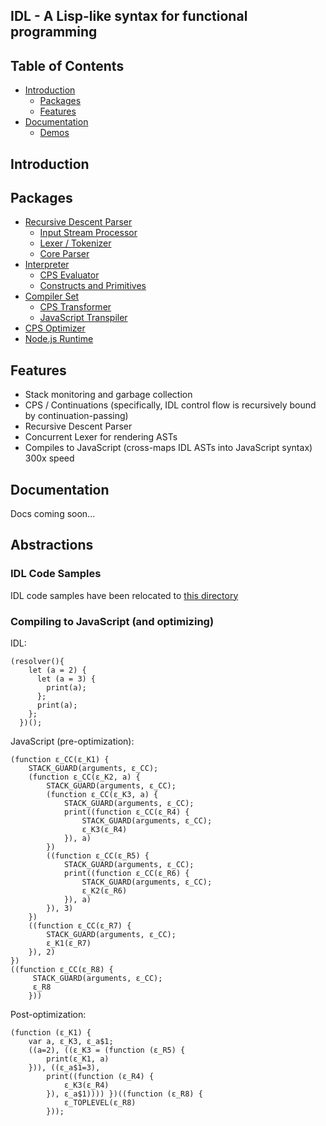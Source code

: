 ## IDL - A Lisp-like syntax for functional programming

## Table of Contents

 - [Introduction](#intro) 
    * [Packages](#packages)
    * [Features](#features)
 - [Documentation](#docs)
    * [Demos](#demo)

## <a name="intro"></a> Introduction

## <a name="packages"></a> Packages

  - [Recursive Descent Parser](https://github.com/MatthewZito/IDL/tree/master/packages/parser)
    * [Input Stream Processor](https://github.com/MatthewZito/IDL/blob/master/packages/parser/process-input-stream.js)
    * [Lexer / Tokenizer](https://github.com/MatthewZito/IDL/blob/master/packages/parser/lexer.js)
    * [Core Parser](https://github.com/MatthewZito/IDL/blob/master/packages/parser/parser.js)
  - [Interpreter](https://github.com/MatthewZito/IDL/tree/master/packages/interpreter)
    * [CPS Evaluator](https://github.com/MatthewZito/IDL/blob/master/packages/interpreter/context.js)
    * [Constructs and Primitives](https://github.com/MatthewZito/IDL/blob/master/packages/interpreter/constructs.js)
  - [Compiler Set](https://github.com/MatthewZito/IDL/tree/master/packages/compiler)
    * [CPS Transformer](https://github.com/MatthewZito/IDL/blob/master/packages/compiler/CPS-transformer.js)
    * [JavaScript Transpiler](https://github.com/MatthewZito/IDL/blob/master/packages/compiler/transpiler.js)
  - [CPS Optimizer](https://github.com/MatthewZito/IDL/blob/master/packages/optimizer/CPS-optimizer.js)
  - [Node.js Runtime](https://github.com/MatthewZito/IDL/blob/master/packages/environment/synthetic-runtime.js)

## <a name="features"></a> Features

  - Stack monitoring and garbage collection
  - CPS / Continuations (specifically, IDL control flow is recursively bound by continuation-passing)
  - Recursive Descent Parser
  - Concurrent Lexer for rendering ASTs
  - Compiles to JavaScript (cross-maps IDL ASTs into JavaScript syntax) 300x speed 

## <a name="docs"></a> Documentation

Docs coming soon...

## <a name="demo"></a> Abstractions 

### IDL Code Samples
IDL code samples have been relocated to [this directory](https://github.com/MatthewZito/IDL/blob/master/examples)

### Compiling to JavaScript (and optimizing)

IDL:
```
(resolver(){
    let (a = 2) {
      let (a = 3) {
        print(a);
      };
      print(a);
    };
  })();
```

JavaScript (pre-optimization):
```
(function ε_CC(ε_K1) { 
    STACK_GUARD(arguments, ε_CC); 
    (function ε_CC(ε_K2, a) { 
        STACK_GUARD(arguments, ε_CC); 
        (function ε_CC(ε_K3, a) { 
            STACK_GUARD(arguments, ε_CC); 
            print((function ε_CC(ε_R4) { 
                STACK_GUARD(arguments, ε_CC); 
                ε_K3(ε_R4) 
            }), a) 
        }) 
        ((function ε_CC(ε_R5) { 
            STACK_GUARD(arguments, ε_CC); 
            print((function ε_CC(ε_R6) { 
                STACK_GUARD(arguments, ε_CC); 
                ε_K2(ε_R6) 
            }), a) 
        }), 3) 
    })
    ((function ε_CC(ε_R7) { 
        STACK_GUARD(arguments, ε_CC); 
        ε_K1(ε_R7) 
    }), 2) 
})
((function ε_CC(ε_R8) {
     STACK_GUARD(arguments, ε_CC); 
     ε_R8 
    }))
```

Post-optimization:
```
(function (ε_K1) { 
    var a, ε_K3, ε_a$1;
    ((a=2), ((ε_K3 = (function (ε_R5) { 
        print(ε_K1, a) 
    })), ((ε_a$1=3), 
        print((function (ε_R4) { 
            ε_K3(ε_R4) 
        }), ε_a$1)))) })((function (ε_R8) { 
            ε_TOPLEVEL(ε_R8) 
        }));
```
